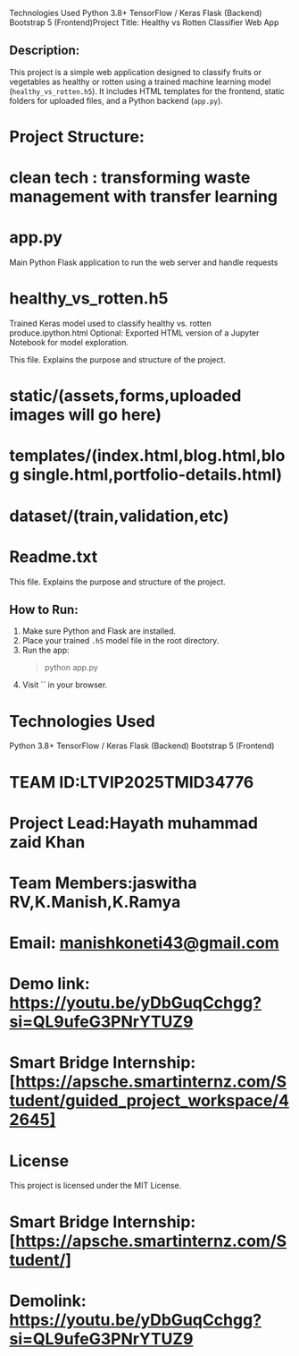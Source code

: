 Technologies Used
Python 3.8+
TensorFlow / Keras
Flask (Backend)
Bootstrap 5 (Frontend)Project Title: Healthy vs Rotten Classifier Web App

Description:
-------------
This project is a simple web application designed to classify fruits or vegetables as healthy or rotten using a trained machine learning model (`healthy_vs_rotten.h5`). It includes HTML templates for the frontend, static folders for uploaded files, and a Python backend (`app.py`).

# Project Structure:
# clean tech : transforming waste management with transfer learning
# app.py
Main Python Flask application to run the web server and handle requests
# healthy_vs_rotten.h5
Trained Keras model used to classify healthy vs. rotten produce.ipython.html
Optional: Exported HTML version of a Jupyter Notebook for model exploration.

This file. Explains the purpose and structure of the project.
# static/(assets,forms,uploaded images will go here)
# templates/(index.html,blog.html,blog single.html,portfolio-details.html)
# dataset/(train,validation,etc)
# Readme.txt
This file. Explains the purpose and structure of the project.

How to Run:
-----------
1. Make sure Python and Flask are installed.
2. Place your trained `.h5` model file in the root directory.
3. Run the app:
   > python app.py
4. Visit `` in your browser.
# Technologies Used
Python 3.8+
TensorFlow / Keras
Flask (Backend)
Bootstrap 5 (Frontend)
# TEAM ID:LTVIP2025TMID34776
# Project Lead:Hayath muhammad zaid Khan
# Team Members:jaswitha RV,K.Manish,K.Ramya
# Email: manishkoneti43@gmail.com
# Demo link: https://youtu.be/yDbGuqCchgg?si=QL9ufeG3PNrYTUZ9
# Smart Bridge Internship: [https://apsche.smartinternz.com/Student/guided_project_workspace/42645]
# License
This project is licensed under the MIT License.
# Smart Bridge Internship: [https://apsche.smartinternz.com/Student/]
# Demolink: https://youtu.be/yDbGuqCchgg?si=QL9ufeG3PNrYTUZ9
